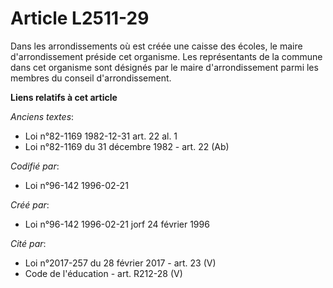 # Article L2511-29

Dans les arrondissements où est créée une caisse des écoles, le maire d'arrondissement préside cet organisme. Les
représentants de la commune dans cet organisme sont désignés par le maire d'arrondissement parmi les membres du conseil
d'arrondissement.

**Liens relatifs à cet article**

_Anciens textes_:

  - Loi n°82-1169 1982-12-31 art. 22 al. 1
  - Loi n°82-1169 du 31 décembre 1982 - art. 22 (Ab)

_Codifié par_:

  - Loi n°96-142 1996-02-21

_Créé par_:

  - Loi n°96-142 1996-02-21 jorf 24 février 1996

_Cité par_:

  - Loi n°2017-257 du 28 février 2017 - art. 23 (V)
  - Code de l'éducation - art. R212-28 (V)

